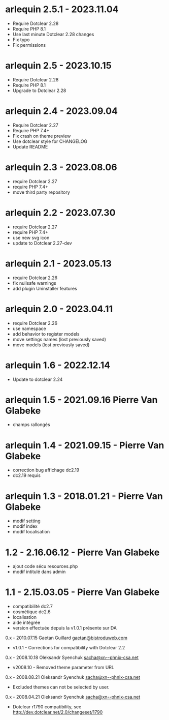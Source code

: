 arlequin 2.5.1 - 2023.11.04
===========================================================
* Require Dotclear 2.28
* Require PHP 8.1
* Use last minute Dotclear 2.28 changes
* Fix typo
* Fix permissions

arlequin 2.5 - 2023.10.15
===========================================================
* Require Dotclear 2.28
* Require PHP 8.1
* Upgrade to Dotclear 2.28

arlequin 2.4 - 2023.09.04
===========================================================
* Require Dotclear 2.27
* Require PHP 7.4+
* Fix crash on theme preview
* Use dotclear style for CHANGELOG
* Update README

arlequin 2.3 - 2023.08.06
===========================================================
* require Dotclear 2.27
* require PHP 7.4+
* move third party repository

arlequin 2.2 - 2023.07.30
===========================================================
* require Dotclear 2.27
* require PHP 7.4+
* use new svg icon
* update to Dotclear 2.27-dev

arlequin 2.1 - 2023.05.13
===========================================================
* require Dotclear 2.26
* fix nullsafe warnings
* add plugin Uninstaller features

arlequin 2.0 - 2023.04.11
===========================================================
* require Dotclear 2.26
* use namespace
* add behavior to register models
* move settings names (lost previously saved)
* move models (lost previously saved)

arlequin 1.6 - 2022.12.14
===========================================================
* Update to dotclear 2.24

arlequin 1.5 - 2021.09.16 Pierre Van Glabeke
===========================================================
* champs rallongés

arlequin 1.4 - 2021.09.15 - Pierre Van Glabeke
===========================================================
* correction bug affichage dc2.19
* dc2.19 requis

arlequin 1.3 - 2018.01.21 - Pierre Van Glabeke
===========================================================
* modif setting
* modif index
* modif localisation

1.2 - 2.16.06.12 - Pierre Van Glabeke
===========================================================
* ajout code sécu resources.php
* modif intitulé dans admin

1.1 - 2.15.03.05 - Pierre Van Glabeke
===========================================================
* compatibilité dc2.7
* cosmétique dc2.6
* localisation
* aide intégrée
* version effectuée depuis la v1.0.1 présente sur DA

0.x - 2010.07.15  Gaetan Guillard  <gaetan@bistroduweb.com>
* v1.0.1 - Corrections for compatibility with Dotclear 2.2

0.x - 2008.10.18  Oleksandr Syenchuk  <sacha@xn--phnix-csa.net>
* v2008.10 - Removed theme parameter from URL

0.x - 2008.08.21  Oleksandr Syenchuk  <sacha@xn--phnix-csa.net>
* Excluded themes can not be selected by user.

0.x - 2008.04.21  Oleksandr Syenchuk  <sacha@xn--phnix-csa.net>
* Dotclear r1790 compatibility, see
   http://dev.dotclear.net/2.0/changeset/1790
